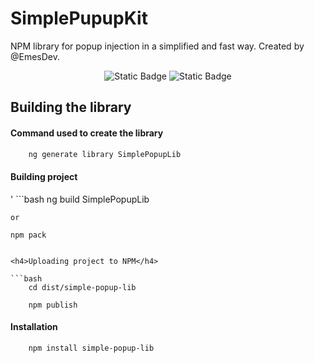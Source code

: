 # SimplePupupKit


NPM library for popup injection in a simplified and fast way. Created by @EmesDev.


<div align="center">
<img alt="Static Badge" src="https://img.shields.io/badge/Angular-v18-blue?style=plastic&logo=angular&logoColor=%23ff2e2e&logoSize=auto&labelColor=%23303030">
<img alt="Static Badge" src="https://img.shields.io/badge/NPM-v21-blue?style=plastic&logo=NPM&logoColor=red&logoSize=auto&labelColor=%23303030">
</div>


## Building the library 

<h4>Command used to create the library</h4>

```bash
    ng generate library SimplePopupLib
```
<h4>Building project</h4>
'
```bash
    ng build SimplePopupLib

    or

    npm pack
```

<h4>Uploading project to NPM</h4>

```bash
    cd dist/simple-popup-lib

    npm publish
```
<h4>Installation</h4>

```bash
    npm install simple-popup-lib
```
